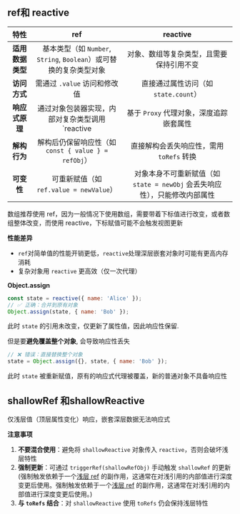 ## ref和 reactive
|       特性       |                             ref                              |                           reactive                           |
| :--------------: | :----------------------------------------------------------: | :----------------------------------------------------------: |
| **适用数据类型** | 基本类型（如 `Number`, `String`, `Boolean`）或可替换的复杂类型对象 |           对象、数组等复杂类型，且需要保持引用不变           |
|   **访问方式**   |                 需通过 `.value` 访问和修改值                 |             直接通过属性访问（如 `state.count`）             |
|  **响应式原理**  |       通过对象包装器实现，内部对复杂类型调用 `reactive       |           基于 `Proxy` 代理对象，深度追踪嵌套属性            |
|   **解构行为**   |     解构后仍保留响应性（如 `const { value } = refObj`）      |           直接解构会丢失响应性，需用 `toRefs` 转换           |
|    **可变性**    |           可重新赋值（如 `ref.value = newValue`）            | 对象本身不可重新赋值（如 `state = newObj` 会丢失响应性），只能修改内部属性 |

数组推荐使用 ref，因为一般情况下使用数组，需要带着下标值进行改变，或者数组整体改变，而使用 reactive，下标赋值可能不会触发视图更新



**性能差异**

- `ref`对简单值的性能开销更低，`reactive`处理深层嵌套对象时可能有更高内存消耗
- 复杂对象用 `reactive` 更高效（仅一次代理）



**Object.assign**

```js
const state = reactive({ name: 'Alice' });
// ✅ 正确：合并到原有对象
Object.assign(state, { name: 'Bob' }); 
```

此时 `state` 的引用未改变，仅更新了属性值，因此响应性保留.

但是要**避免覆盖整个对象**, 会导致响应性丢失

```js
// ❌ 错误：直接替换整个对象
state = Object.assign({}, state, { name: 'Bob' });
```

此时 `state` 被重新赋值，原有的响应式代理被覆盖，新的普通对象不具备响应性



## shallowRef 和shallowReactive

仅浅层值（顶层属性变化）响应，嵌套深层数据无法响应式

**注意事项**

1. **不要混合使用**：避免将 `shallowReactive` 对象传入 `reactive`，否则会破坏浅层特性
2. **强制更新**：可通过 `triggerRef(shallowRefObj)` 手动触发 `shallowRef` 的更新(强制触发依赖于一个[浅层 ref](https://cn.vuejs.org/api/reactivity-advanced.html#shallowref) 的副作用，这通常在对浅引用的内部值进行深度变更后使用。强制触发依赖于一个[浅层 ref](https://cn.vuejs.org/api/reactivity-advanced.html#shallowref) 的副作用，这通常在对浅引用的内部值进行深度变更后使用。)
3. **与 `toRefs` 结合**：对 `shallowReactive` 使用 `toRefs` 仍会保持浅层特性
